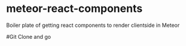 # meteor-react-components
Boiler plate of getting react components to render clientside in Meteor

#Git Clone 
  and go
